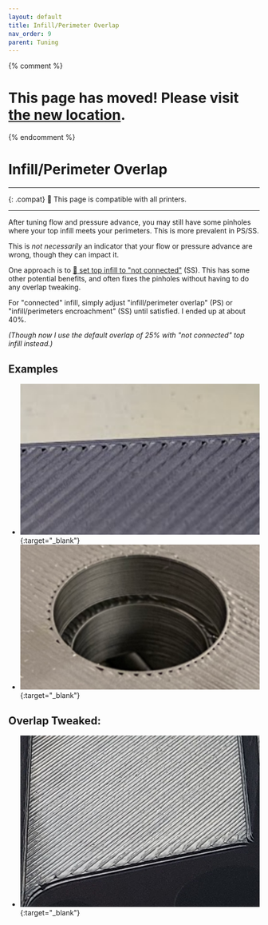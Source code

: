 ```yaml
---
layout: default
title: Infill/Perimeter Overlap
nav_order: 9
parent: Tuning
---
```

{% comment %} 
# This page has moved! Please visit [the new location](https://ellis3dp.com/Print-Tuning-Guide/articles/infill_perimeter_overlap.html).
{% endcomment %}
# Infill/Perimeter Overlap
---

{: .compat}
:dizzy: This page is compatible with all printers.

---

After tuning flow and pressure advance, you may still have some pinholes where your top infill meets your perimeters. This is more prevalent in PS/SS.

This is *not necessarily* an indicator that your flow or pressure advance are wrong, though they can impact it. 

One approach is to [:page_facing_up: set top infill to "not connected"](./troubleshooting/small_infill_areas_overextruded.md#not-connected-top-infill-superslicer) (SS). This has some other potential benefits, and often fixes the pinholes without having to do any overlap tweaking.

For "connected" infill, simply adjust "infill/perimeter overlap" (PS) or "infill/perimeters encroachment" (SS) until satisfied. I ended up at about 40%. 

*(Though now I use the default overlap of 25% with "not connected" top infill instead.)*

## Examples
- [![](./images/infill_perimeter_overlap/Overlap-1.png)](./images/infill_perimeter_overlap/Overlap-1.png){:target="_blank"} 
- [![](./images/infill_perimeter_overlap/Overlap-2.png)](./images/infill_perimeter_overlap/Overlap-2.png){:target="_blank"} 
## Overlap Tweaked:

- [![](./images/infill_perimeter_overlap/Overlap-Fixed1.png)](./images/infill_perimeter_overlap/Overlap-Fixed1.png){:target="_blank"} 


